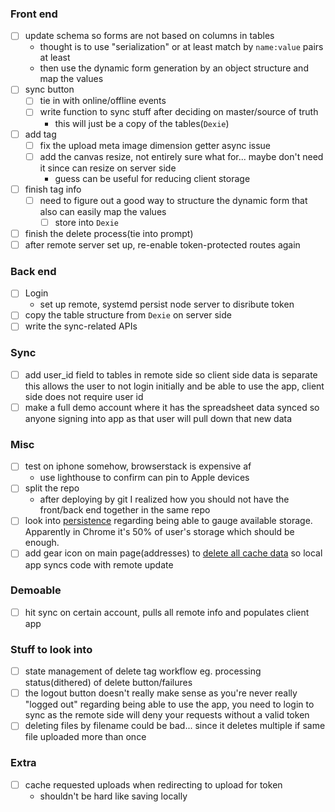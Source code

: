 ### Front end
- [ ] update schema so forms are not based on columns in tables
    - thought is to use "serialization" or at least match by `name:value` pairs at least
    - then use the dynamic form generation by an object structure and map the values
- [ ] sync button
    - [ ] tie in with online/offline events
    - [ ] write function to sync stuff after deciding on master/source of truth
        - this will just be a copy of the tables(`Dexie`)
- [ ] add tag
    - [ ] fix the upload meta image dimension getter async issue
    - [ ] add the canvas resize, not entirely sure what for... maybe don't need it since can resize on server side
        - guess can be useful for reducing client storage
- [ ] finish tag info
    - [ ] need to figure out a good way to structure the dynamic form that also can easily map the values
        - [ ] store into `Dexie`
- [ ] finish the delete process(tie into prompt)
- [ ] after remote server set up, re-enable token-protected routes again

### Back end
- [ ] Login
    - set up remote, systemd persist node server to disribute token
- [ ] copy the table structure from `Dexie` on server side
- [ ] write the sync-related APIs

### Sync
- [ ] add user_id field to tables in remote side so client side data is separate
    this allows the user to not login initially and be able to use the app, client side does not require user id
- [ ] make a full demo account where it has the spreadsheet data synced so anyone signing into app as that user will pull down that new data

### Misc
- [ ] test on iphone somehow, browserstack is expensive af
    - use lighthouse to confirm can pin to Apple devices
- [ ] split the repo
    - after deploying by git I realized how you should not have the front/back end together in the same repo
- [ ] look into [persistence](https://dexie.org/docs/StorageManager) regarding being able to gauge available storage. Apparently in Chrome it's 50% of user's storage which should be enough.
- [ ] add gear icon on main page(addresses) to [delete all cache data](https://stackoverflow.com/questions/56972246/how-to-update-reactjs-based-pwa-to-the-new-version) so local app syncs code with remote update

### Demoable
- [ ] hit sync on certain account, pulls all remote info and populates client app

### Stuff to look into
- [ ] state management of delete tag workflow eg. processing status(dithered) of delete button/failures
- [ ] the logout button doesn't really make sense as you're never really "logged out" regarding being able to use the app, you need to login to sync as the remote side will deny your requests without a valid token
- [ ] deleting files by filename could be bad... since it deletes multiple if same file uploaded more than once

### Extra
- [ ] cache requested uploads when redirecting to upload for token
    - shouldn't be hard like saving locally